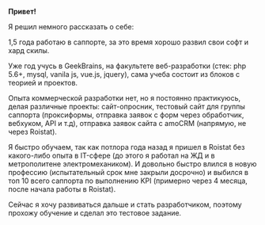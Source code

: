 **Привет!**

Я решил немного рассказать о себе:

1,5 года работаю в саппорте, за это время хорошо развил свои софт и хард скилы.

Уже год учусь в GeekBrains, на факультете веб-разработки
(стек: php 5.6+, mysql, vanila js, vue.js, jquery), сама учеба состоит из блоков с теорией и 
 проектов.
 
Опыта коммерческой разработки нет, но я постоянно практикуюсь, делая различные проекты:
сайт-опросник, тестовый сайт для группы саппорта (проксиформы, отправка заявок с форм
через обработчик, вебхуком, API и т.д), отправка заявок сайта с amoCRM (напрямую, не через 
Roistat).

Я быстро обучаем, так как потлора года назад я пришел в Roistat без какого-либо опыта в 
IT-сфере (до этого я работал на ЖД и в метрополитене электромехаником).
И довольно быстро влился в новую профессию (испытательный срок мне закрыли досрочно) и выбился в 
топ 10 всего саппорта по выполнению KPI (примерно через 4 месяца, после начала работы в Roistat).

Сейчас я хочу развиваться дальше и стать разработчиком, поэтому прохожу обучение и сделал 
это тестовое задание.












